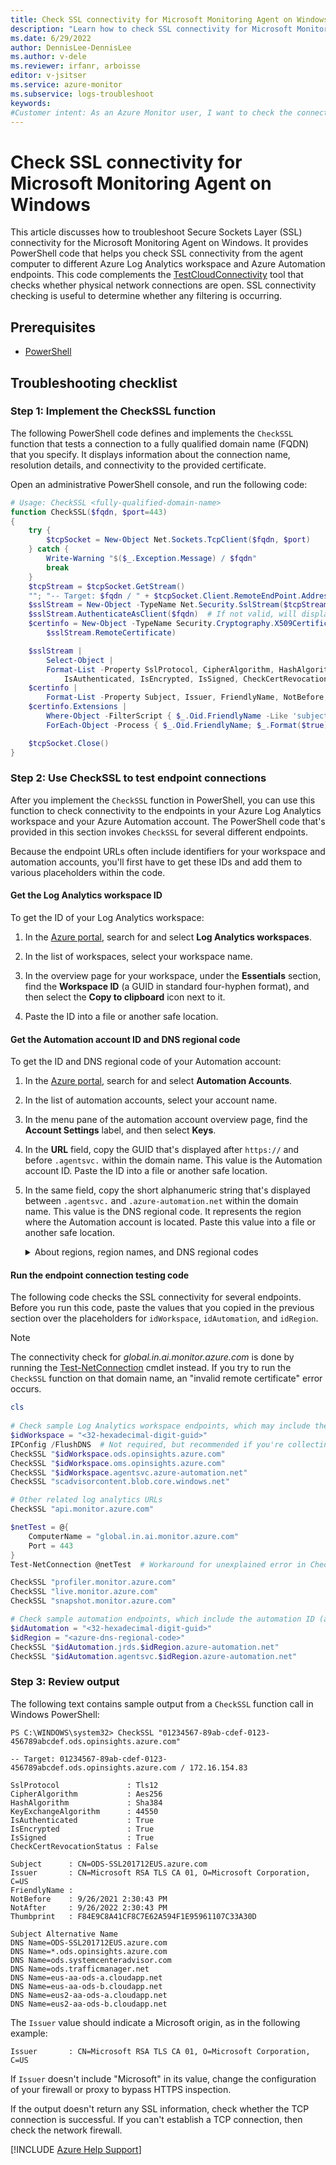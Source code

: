 ```yaml
---
title: Check SSL connectivity for Microsoft Monitoring Agent on Windows
description: "Learn how to check SSL connectivity for Microsoft Monitoring Agent on Windows by using PowerShell cmdlets."
ms.date: 6/29/2022
author: DennisLee-DennisLee
ms.author: v-dele
ms.reviewer: irfanr, arboisse
editor: v-jsitser
ms.service: azure-monitor
ms.subservice: logs-troubleshoot
keywords:
#Customer intent: As an Azure Monitor user, I want to check the connectivity of Secure Sockets Layer (SSL) for the Microsoft Monitoring Agent so that the agent can successfully communicate over the network on a Windows computer.
---
```

# Check SSL connectivity for Microsoft Monitoring Agent on Windows

This article discusses how to troubleshoot Secure Sockets Layer (SSL) connectivity for the Microsoft Monitoring Agent on Windows. It provides PowerShell code that helps you check SSL connectivity from the agent computer to different Azure Log Analytics workspace and Azure Automation endpoints. This code complements the [TestCloudConnectivity](/azure/azure-monitor/agents/agent-windows-troubleshoot#connectivity-issues) tool that checks whether physical network connections are open. SSL connectivity checking is useful to determine whether any filtering is occurring.

## Prerequisites

- [PowerShell](/powershell/scripting/install/installing-powershell)

## Troubleshooting checklist

### Step 1: Implement the CheckSSL function

The following PowerShell code defines and implements the `CheckSSL` function that tests a connection to a fully qualified domain name (FQDN) that you specify. It displays information about the connection name, resolution details, and connectivity to the provided certificate.

Open an administrative PowerShell console, and run the following code:

```powershell
# Usage: CheckSSL <fully-qualified-domain-name>
function CheckSSL($fqdn, $port=443) 
{
    try {
        $tcpSocket = New-Object Net.Sockets.TcpClient($fqdn, $port)
    } catch {
        Write-Warning "$($_.Exception.Message) / $fqdn"
        break
    }
    $tcpStream = $tcpSocket.GetStream()
    ""; "-- Target: $fqdn / " + $tcpSocket.Client.RemoteEndPoint.Address.IPAddressToString
    $sslStream = New-Object -TypeName Net.Security.SslStream($tcpStream, $false)
    $sslStream.AuthenticateAsClient($fqdn)  # If not valid, will display "remote certificate is invalid".
    $certinfo = New-Object -TypeName Security.Cryptography.X509Certificates.X509Certificate2(
        $sslStream.RemoteCertificate)

    $sslStream |
        Select-Object |
        Format-List -Property SslProtocol, CipherAlgorithm, HashAlgorithm, KeyExchangeAlgorithm,
            IsAuthenticated, IsEncrypted, IsSigned, CheckCertRevocationStatus
    $certinfo |
        Format-List -Property Subject, Issuer, FriendlyName, NotBefore, NotAfter, Thumbprint
    $certinfo.Extensions |
        Where-Object -FilterScript { $_.Oid.FriendlyName -Like 'subject alt*' } |
        ForEach-Object -Process { $_.Oid.FriendlyName; $_.Format($true) }

    $tcpSocket.Close() 
}
```

### Step 2: Use CheckSSL to test endpoint connections

After you implement the `CheckSSL` function in PowerShell, you can use this function to check connectivity to the endpoints in your Azure Log Analytics workspace and your Azure Automation account. The PowerShell code that's provided in this section invokes `CheckSSL` for several different endpoints.

Because the endpoint URLs often include identifiers for your workspace and automation accounts, you'll first have to get these IDs and add them to various placeholders within the code.

#### Get the Log Analytics workspace ID

To get the ID of your Log Analytics workspace:

1. In the [Azure portal](https://portal.azure.com), search for and select **Log Analytics workspaces**.

1. In the list of workspaces, select your workspace name.

1. In the overview page for your workspace, under the **Essentials** section, find the **Workspace ID** (a GUID in standard four-hyphen format), and then select the **Copy to clipboard** icon next to it.

1. Paste the ID into a file or another safe location.

#### Get the Automation account ID and DNS regional code

To get the ID and DNS regional code of your Automation account:

1. In the [Azure portal](https://portal.azure.com), search for and select **Automation Accounts**.

1. In the list of automation accounts, select your account name.

1. In the menu pane of the automation account overview page, find the **Account Settings** label, and then select **Keys**.

1. In the **URL** field, copy the GUID that's displayed after `https://` and before `.agentsvc.` within the domain name. This value is the Automation account ID. Paste the ID into a file or another safe location.

1. In the same field, copy the short alphanumeric string that's displayed between `.agentsvc.` and `.azure-automation.net` within the domain name. This value is the DNS regional code. It represents the region where the Automation account is located. Paste this value into a file or another safe location.

    <details>
    <summary>About regions, region names, and DNS regional codes</summary>

    The region name and DNS regional code are different for a particular region. For example, the "East US" region has a region name of `eastus`, but its DNS regional code is `eus`. The DNS regional code is required to replace the region placeholder in this article.

    You can display the list of regions and region names by running the [az account list-locations](/cli/azure/account#az-account-list-locations) command in [Azure CLI](/cli/azure/what-is-azure-cli). The following table shows a list of regions and their associated DNS regional codes:

    | Region | DNS regional code |
    | ------ | ----------------- |
    | South Africa North | `san` |
    | East Asia | `ea` |
    | South East Asia | `sea` |
    | Australia Central | `ac` |
    | Australia Central 2 | `cbr2` |
    | Australia South East | `ase` |
    | Australia East | `ae` |
    | Brazil South | `brse` |
    | Brazil Southeast | `brse` |
    | Canada Central | `cc` |
    | China East 2 | `sha2` |
    | China North | `bjb` |
    | China North 2 | `bjs2` |
    | West Europe | `we` |
    | North Europe | `ne` |
    | France Central | `fc` |
    | France South | `mrs` |
    | Germany West Central | `dewc` |
    | Central India | `cid` |
    | South India | `ma` |
    | Japan East | `jpe` |
    | Japan West | `jpw` |
    | Korea Central | `kc` |
    | Korea South | `ps` |
    | Norway East | `noe` |
    | Norway West | `now` |
    | Switzerland West | `stzw` |
    | UAE Central | `auh` |
    | UAE North | `uaen` |
    | UK West | `cw` |
    | UK South | `uks` |
    | Central US | `cus` |
    | East US | `eus` |
    | East US 2 | `eus2` |
    | North Central US | `ncus` |
    | South Central US | `scus` |
    | West Central US | `wcus` |
    | West US | `wus` |
    | West US 2 | `wus2` |
    | West US 3 | `usw3` |
    | US Gov Virginia | `usge` |
    | US Gov Texas | `ussc` |
    | US Gov Arizona | `phx` |
    </details>

#### Run the endpoint connection testing code

The following code checks the SSL connectivity for several endpoints. Before you run this code, paste the values that you copied in the previous section over the placeholders for `idWorkspace`, `idAutomation`, and `idRegion`.

> [!NOTE]
> The connectivity check for *global.in.ai.monitor.azure.com* is done by running the [Test-NetConnection](/powershell/module/nettcpip/test-netconnection) cmdlet instead. If you try to run the `CheckSSL` function on that domain name, an "invalid remote certificate" error occurs.

```powershell
cls 
 
# Check sample Log Analytics workspace endpoints, which may include the workspace ID (a GUID).
$idWorkspace = "<32-hexadecimal-digit-guid>"
IPConfig /FlushDNS  # Not required, but recommended if you're collecting a network trace
CheckSSL "$idWorkspace.ods.opinsights.azure.com"
CheckSSL "$idWorkspace.oms.opinsights.azure.com"
CheckSSL "$idWorkspace.agentsvc.azure-automation.net"
CheckSSL "scadvisorcontent.blob.core.windows.net"

# Other related log analytics URLs
CheckSSL "api.monitor.azure.com"

$netTest = @{
    ComputerName = "global.in.ai.monitor.azure.com"
    Port = 443
}
Test-NetConnection @netTest  # Workaround for unexplained error in CheckSSL for this URL

CheckSSL "profiler.monitor.azure.com"
CheckSSL "live.monitor.azure.com"
CheckSSL "snapshot.monitor.azure.com"

# Check sample automation endpoints, which include the automation ID (a GUID) and DNS regional code.
$idAutomation = "<32-hexadecimal-digit-guid>"
$idRegion = "<azure-dns-regional-code>"
CheckSSL "$idAutomation.jrds.$idRegion.azure-automation.net"
CheckSSL "$idAutomation.agentsvc.$idRegion.azure-automation.net"
```

### Step 3: Review output

The following text contains sample output from a `CheckSSL` function call in Windows PowerShell:

```console
PS C:\WINDOWS\system32> CheckSSL "01234567-89ab-cdef-0123-456789abcdef.ods.opinsights.azure.com"

-- Target: 01234567-89ab-cdef-0123-456789abcdef.ods.opinsights.azure.com / 172.16.154.83

SslProtocol               : Tls12
CipherAlgorithm           : Aes256
HashAlgorithm             : Sha384
KeyExchangeAlgorithm      : 44550
IsAuthenticated           : True
IsEncrypted               : True
IsSigned                  : True
CheckCertRevocationStatus : False

Subject      : CN=ODS-SSL201712EUS.azure.com
Issuer       : CN=Microsoft RSA TLS CA 01, O=Microsoft Corporation, C=US
FriendlyName : 
NotBefore    : 9/26/2021 2:30:43 PM
NotAfter     : 9/26/2022 2:30:43 PM
Thumbprint   : F84E9C8A41CF8C7E62A594F1E95961107C33A30D

Subject Alternative Name
DNS Name=ODS-SSL201712EUS.azure.com
DNS Name=*.ods.opinsights.azure.com
DNS Name=ods.systemcenteradvisor.com
DNS Name=ods.trafficmanager.net
DNS Name=eus-aa-ods-a.cloudapp.net
DNS Name=eus-aa-ods-b.cloudapp.net
DNS Name=eus2-aa-ods-a.cloudapp.net
DNS Name=eus2-aa-ods-b.cloudapp.net
```

The `Issuer` value should indicate a Microsoft origin, as in the following example:

```output
Issuer       : CN=Microsoft RSA TLS CA 01, O=Microsoft Corporation, C=US
```

If `Issuer` doesn't include "Microsoft" in its value, change the configuration of your firewall or proxy to bypass HTTPS inspection.

If the output doesn't return any SSL information, check whether the TCP connection is successful. If you can't establish a TCP connection, then check the network firewall.

[!INCLUDE [Azure Help Support](../../../includes/azure-help-support.md)]

